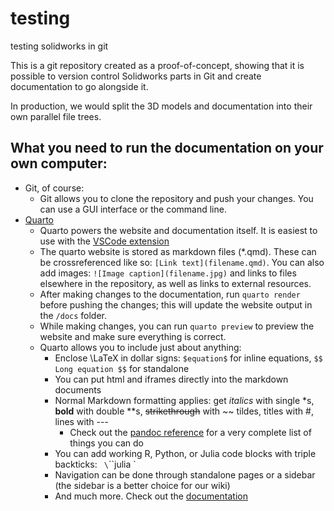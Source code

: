 # testing
testing solidworks in git

This is a git repository created as a proof-of-concept, showing that it is possible to version control Solidworks parts in Git and create documentation to go alongside it.

In production, we would split the 3D models and documentation into their own parallel file trees.

## What you need to run the documentation on your own computer:

- Git, of course:
  - Git allows you to clone the repository and push your changes. You can use a GUI interface or the command line.
- [Quarto](https://quarto.org)
  - Quarto powers the website and documentation itself. It is easiest to use with the [VSCode extension](https://quarto.org/docs/tools/vscode.html#installation)
  - The quarto website is stored as markdown files (*.qmd). These can be crossreferenced like so: `[Link text](filename.qmd)`. You can also add images: `![Image caption](filename.jpg)` and links to files elsewhere in the repository, as well as links to external resources.
  - After making changes to the documentation, run `quarto render` before pushing the changes; this will update the website output in the `/docs` folder.
  - While making changes, you can run `quarto preview` to preview the website and make sure everything is correct.
  - Quarto allows you to include just about anything:
    - Enclose \LaTeX in dollar signs: `$equation$` for inline equations, `$$ Long equation $$` for standalone
    - You can put html and iframes directly into the markdown documents
    - Normal Markdown formatting applies: get *italics* with single \*s, **bold** with double \**s, ~~strikethrough~~ with \~\~ tildes, titles with \#, lines with \---
      - Check out the [pandoc reference](https://pandoc.org/MANUAL.html#pandocs-markdown) for a very complete list of things you can do
    - You can add working R, Python, or Julia code blocks with triple backticks: ` \`\`\`julia `
    - Navigation can be done through standalone pages or a sidebar (the sidebar is a better choice for our wiki)
    - And much more. Check out the [documentation](https://quarto.org/docs/guide/)

